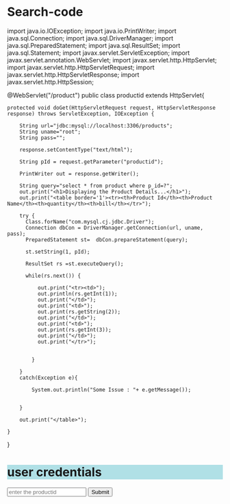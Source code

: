 # Search-code

import java.io.IOException;
import java.io.PrintWriter;
import java.sql.Connection;
import java.sql.DriverManager;
import java.sql.PreparedStatement;
import java.sql.ResultSet;
import java.sql.Statement;
import javax.servlet.ServletException;
import javax.servlet.annotation.WebServlet;
import javax.servlet.http.HttpServlet;
import javax.servlet.http.HttpServletRequest;
import javax.servlet.http.HttpServletResponse;
import javax.servlet.http.HttpSession;

@WebServlet("/product")
public class productid extends HttpServlet{
	
	protected void doGet(HttpServletRequest request, HttpServletResponse response) throws ServletException, IOException {
		
		String url="jdbc:mysql://localhost:3306/products";
		String uname="root";
		String pass="";
		
		response.setContentType("text/html");
		
		String pId = request.getParameter("productid");
	
		PrintWriter out = response.getWriter();
		
		String query="select * from product where p_id=?";
		out.print("<h1>Displaying the Product Details...</h1>");
		out.print("<table border='1'><tr><th>Product Id</th><th>Product Name</th><th>quantity</th><th>bill</th></tr>");
		
		try {
	      Class.forName("com.mysql.cj.jdbc.Driver");
	      Connection dbCon = DriverManager.getConnection(url, uname, pass);
	      PreparedStatement st=  dbCon.prepareStatement(query);
	      
	      st.setString(1, pId);
	      
	      ResultSet rs =st.executeQuery();
	      
	      while(rs.next()) {
	    	  
	    	  out.print("<tr><td>");
	    	  out.println(rs.getInt(1));
	    	  out.print("</td>");
	    	  out.print("<td>");
	    	  out.print(rs.getString(2));
	    	  out.print("</td>");
	    	  out.print("<td>");
	    	  out.print(rs.getInt(3));
	    	  out.print("</td>");
	    	  out.print("</tr>");
	    
	    	  
			}
	      
		}
		catch(Exception e){
			
			System.out.println("Some Issue : "+ e.getMessage());
			
			
		}
		
		out.print("</table>");
		
	}

}

<!DOCTYPE html>
<html>
<head>
<meta charset="ISO-8859-1">
<title>Insert title here</title>
</head>
<body>
<h1 style="background-color:powderblue;">user credentials</h1>
<form action="productid" method="post">
  <input type="text" name="productid" placeholder="enter the productid">
  <button>Submit</button>
</form>

</body>
</html>
